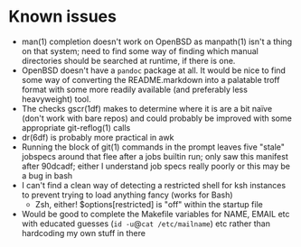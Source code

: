 Known issues
============

*   man(1) completion doesn't work on OpenBSD as manpath(1) isn't a thing on
    that system; need to find some way of finding which manual directories
    should be searched at runtime, if there is one.
*   OpenBSD doesn't have a `pandoc` package at all. It would be nice to find
    some way of converting the README.markdown into a palatable troff format
    with some more readily available (and preferably less heavyweight) tool.
*   The checks gscr(1df) makes to determine where it is are a bit naïve (don't
    work with bare repos) and could probably be improved with some appropriate
    git-reflog(1) calls
*   dr(6df) is probably more practical in awk
*   Running the block of git(1) commands in the prompt leaves five "stale"
    jobspecs around that flee after a jobs builtin run; only saw this manifest
    after 90dcadf; either I understand job specs really poorly or this may be a
    bug in bash
*   I can't find a clean way of detecting a restricted shell for ksh instances
    to prevent trying to load anything fancy (works for Bash)
    *   Zsh, either! $options[restricted] is "off" within the startup file
*   Would be good to complete the Makefile variables for NAME, EMAIL etc with
    educated guesses (`id -u`@`cat /etc/mailname`) etc rather than hardcoding
    my own stuff in there
